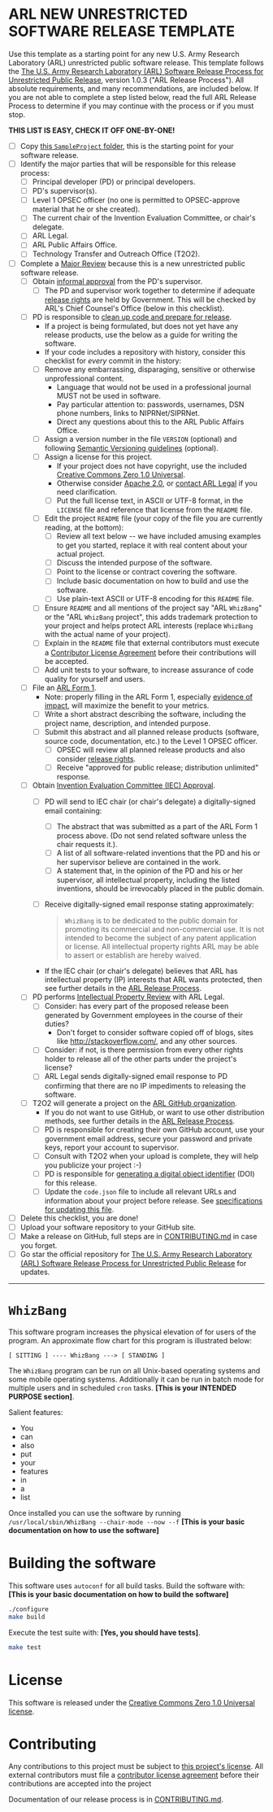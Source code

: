 # ARL NEW UNRESTRICTED SOFTWARE RELEASE TEMPLATE

Use this template as a starting point for any new U.S. Army Research Laboratory (ARL) unrestricted public software release. This template follows the [The U.S. Army Research Laboratory (ARL) Software Release Process for Unrestricted Public Release](https://github.com/USArmyResearchLab/ARL-Open-Source-Guidance-and-Instructions), version 1.0.3 ("ARL Release Process"). All absolute requirements, and many recommendations, are included below. If you are not able to complete a step listed below, read the full ARL Release Process to determine if you may continue with the process or if you must stop.

**THIS LIST IS EASY, CHECK IT OFF ONE-BY-ONE!**

- [ ] Copy [this `SampleProject` folder](https://github.com/USArmyResearchLab/ARL-Open-Source-Guidance-and-Instructions/archive/master.zip), this is the starting point for your software release.
- [ ] Identify the major parties that will be responsible for this release process:
  - [ ] Principal developer (PD) or principal developers.
  - [ ] PD's supervisor(s).
  - [ ] Level 1 OPSEC officer (no one is permitted to OPSEC-approve material that he or she created).
  - [ ] The current chair of the Invention Evaluation Committee, or chair's delegate.
  - [ ] ARL Legal.
  - [ ] ARL Public Affairs Office.
  - [ ] Technology Transfer and Outreach Office (T2O2).
- [ ] Complete a [Major Review](https://github.com/USArmyResearchLab/ARL-Open-Source-Guidance-and-Instructions/blob/master/README.md#major-reviews) because this is a new unrestricted public software release.
  - [ ] Obtain [informal approval](https://github.com/USArmyResearchLab/ARL-Open-Source-Guidance-and-Instructions/blob/master/README.md#informal-approval) from the PD's supervisor.
    - [ ] The PD and supervisor work together to determine if adequate [release rights](https://github.com/USArmyResearchLab/ARL-Open-Source-Guidance-and-Instructions/blob/master/README.md#release-rights) are held by Government.  This will be checked by ARL's Chief Counsel's Office (below in this checklist).
  - [ ] PD is responsible to [clean up code and prepare for release](https://github.com/USArmyResearchLab/ARL-Open-Source-Guidance-and-Instructions/blob/master/README.md#code-cleanup-and-release-preparation).
    * If a project is being formulated, but does not yet have any release products, use the below as a guide for writing the software.
    * If your code includes a repository with history, consider this checklist for *every* commit in the history:
    - [ ] Remove any embarrassing, disparaging, sensitive or otherwise unprofessional content.
      * Language that would not be used in a professional journal MUST not be used in software.
      * Pay particular attention to: passwords, usernames, DSN phone numbers, links to NIPRNet/SIPRNet.
      * Direct any questions about this to the ARL Public Affairs Office.
    - [ ] Assign a version number in the file `VERSION` (optional) and following [Semantic Versioning guidelines](http://semver.org/) (optional).
    - [ ] Assign a license for this project.
      * If your project does not have copyright, use the included [Creative Commons Zero 1.0 Universal](https://creativecommons.org/publicdomain/zero/1.0/).
      * Otherwise consider [Apache 2.0](http://www.apache.org/licenses/LICENSE-2.0), or [contact ARL Legal](https://github.com/USArmyResearchLab/ARL-Open-Source-Guidance-and-Instructions/blob/master/README.md#code-cleanup-and-release-preparation) if you need clarification.
      - [ ] Put the full license text, in ASCII or UTF-8 format, in the `LICENSE` file and reference that license from the `README` file.
    - [ ] Edit the project `README` file (your copy of the file you are currently reading, at the bottom):
      - [ ] Review all text below -- we have included amusing examples to get you started, replace it with real content about your actual project.
      - [ ] Discuss the intended purpose of the software.
      - [ ] Point to the license or contract covering the software.
      - [ ] Include basic documentation on how to build and use the software.
      - [ ] Use plain-text ASCII or UTF-8 encoding for this `README` file.
    - [ ] Ensure `README` and all mentions of the project say "ARL `WhizBang`" or the "ARL `WhizBang` project", this adds trademark protection to your project and helps protect ARL interests (replace `WhizBang` with the actual name of your project).
    - [ ] Explain in the `README` file that external contributors must execute a [Contributor License Agreement](https://github.com/USArmyResearchLab/ARL-Open-Source-Guidance-and-Instructions/blob/master/README.md#D3DC705AC3C411E6BBB4003EE1B763F8) before their contributions will be accepted.
    - [ ] Add unit tests to your software, to increase assurance of code quality for yourself and users.
  - [ ] File an [ARL Form 1](https://github.com/USArmyResearchLab/ARL-Open-Source-Guidance-and-Instructions/blob/master/README.md#file-an-arl-form-1).
    * Note: properly filling in the ARL Form 1, especially [evidence of impact](https://github.com/USArmyResearchLab/ARL-Open-Source-Guidance-and-Instructions/blob/master/README.md#evidence-of-impact), will maximize the benefit to your metrics.
    - [ ] Write a short abstract describing the software, including the project name, description, and intended purpose.
    - [ ] Submit this abstract and all planned release products (software, source code, documentation, etc.) to the Level 1 OPSEC officer.
      - [ ] OPSEC will review all planned release products and also consider [release rights](https://github.com/USArmyResearchLab/ARL-Open-Source-Guidance-and-Instructions/blob/master/README.md#release-rights).
      - [ ] Receive "approved for public release; distribution unlimited" response.
  - [ ] Obtain [Invention Evaluation Committee (IEC) Approval](https://github.com/USArmyResearchLab/ARL-Open-Source-Guidance-and-Instructions/blob/master/README.md#obtain-invention-evaluation-committee-iec-approval).
    - [ ] PD will send to IEC chair (or chair's delegate) a digitally-signed email containing:
      - [ ] The abstract that was submitted as a part of the ARL Form 1 process above. (Do not send related software unless the chair requests it.).
      - [ ] A list of all software-related inventions that the PD and his or her supervisor believe are contained in the work.
      - [ ] A statement that, in the opinion of the PD and his or her supervisor, all intellectual property, including the listed inventions, should be irrevocably placed in the public domain.
    - [ ] Receive digitally-signed email response stating approximately:

        > `WhizBang` is to be dedicated to the public domain for promoting its commercial and non-commercial use. It is not intended to become the subject of any patent application or license. All intellectual property rights ARL may be able to assert or establish are hereby waived.

    * If the IEC chair (or chair's delegate) believes that ARL has intellectual property (IP) interests that ARL wants protected, then see further details in the [ARL Release Process](https://github.com/USArmyResearchLab/ARL-Open-Source-Guidance-and-Instructions/blob/master/README.md#obtain-invention-evaluation-committee-iec-approval).
  - [ ] PD performs [Intellectual Property Review](https://github.com/USArmyResearchLab/ARL-Open-Source-Guidance-and-Instructions/blob/master/README.md#intellectual-property-review) with ARL Legal.
    - [ ] Consider: has every part of the proposed release been generated by Government employees in the course of their duties?
      * Don't forget to consider software copied off of blogs, sites like http://stackoverflow.com/, and any other sources.
    - [ ] Consider: if not, is there permission from every other rights holder to release all of the other parts under the project's license?
    - [ ] ARL Legal sends digitally-signed email response to PD confirming that there are no IP impediments to releasing the software.
  - [ ] T2O2 will generate a project on the [ARL GitHub organization](https://github.com/USArmyResearchLab).
    * If you do not want to use GitHub, or want to use other distribution methods, see further details in the [ARL Release Process](https://github.com/USArmyResearchLab/ARL-Open-Source-Guidance-and-Instructions/blob/master/README.md#obtain-invention-evaluation-committee-iec-approval).
    - [ ] PD is responsible for creating their own GitHub account, use your government email address, secure your password and private keys, report your account to supervisor.
    - [ ] Consult with T2O2 when your upload is complete, they will help you publicize your project :-)
    - [ ] PD is responsible for [generating a digital object identifier](https://guides.github.com/activities/citable-code/) (DOI) for this release.
    - [ ] Update the `code.json` file to include all relevant URLs and information about your project before release. See [specifications for updating this file](https://code.gov/#/policy-guide/docs/compliance/inventory-code).
- [ ] Delete this checklist, you are done!
- [ ] Upload your software repository to your GitHub site.
- [ ] Make a release on GitHub, full steps are in [CONTRIBUTING.md](CONTRIBUTING.md) in case you forget.
- [ ] Go star the official repository for [The U.S. Army Research Laboratory (ARL) Software Release Process for Unrestricted Public Release](https://github.com/USArmyResearchLab/ARL-Open-Source-Guidance-and-Instructions) for updates.

---

# `WhizBang`

This software program increases the physical elevation of for users of the program. An approximate flow chart for this program is illustrated below:

```
[ SITTING ] ---- WhizBang ---> [ STANDING ]
```

The `WhizBang` program can be run on all Unix-based operating systems and some mobile operating systems. Additionally it can be run in batch mode for multiple users and in scheduled `cron` tasks. **\[This is your INTENDED PURPOSE section\]**.

Salient features:

* You
* can
* also
* put
* your
* features
* in
* a
* list

Once installed you can use the software by running `/usr/local/sbin/WhizBang --chair-mode --now --f` **\[This is your basic documentation on how to use the software\]**

# Building the software

This software uses `autoconf` for all build tasks. Build the software with: **\[This is your basic documentation on how to build the software\]**

```sh
./configure
make build
```

Execute the test suite with: **\[Yes, you should have tests\]**.

```sh
make test
```

# License

This software is released under the [Creative Commons Zero 1.0 Universal license](LICENSE.txt).

# Contributing

Any contributions to this project must be subject to [this project's license](LICENSE.txt). All external contributors must file a [contributor license agreement](https://github.com/USArmyResearchLab/ARL-Open-Source-Guidance-and-Instructions/blob/master/ARL%20Form%20-%20266.pdf) before their contributions are accepted into the project

Documentation of our release process is in [CONTRIBUTING.md](CONTRIBUTING.md).
